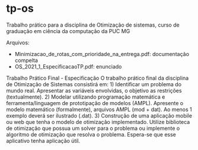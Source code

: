 # tp-os
Trabalho prático para a disciplina de Otimização de sistemas, curso de graduação em ciência da computação da PUC MG

Arquivos:
  - Minimizacao_de_rotas_com_prioridade_na_entrega.pdf: documentação compelta
  - OS_2021_1_EspecificacaoTP.pdf: enunciado

Trabalho Prático Final - Especificação
  O trabalho prático final da disciplina de Otimização de Sistemas consistirá em:
    1) Identificar um problema do mundo real. Apresentar as variáveis envolvidas, o objetivo as 
    restrições (textualmente).
    2) Modelar utilizando programação matemática e ferramenta/linguagem de prototipação de 
    modelos (AMPL). Apresente o modelo matemático (formalmente), arquivos AMPL (mod + dat). 
    Ao menos 1 exemplo deverá ser ilustrado (.dat).
    3) Construção de uma aplicação mobile ou web que tenha o modelo de otimização implementado. 
    Utilize biblioteca de otimização que possua um solver para o problema ou implemente o 
    algoritmo de otimização que resolva o problema. Espera-se que esse aplicativo tenha aplicação 
    útil.
